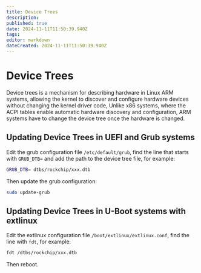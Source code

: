 ```yaml
---
title: Device Trees
description: 
published: true
date: 2024-11-11T11:50:39.940Z
tags: 
editor: markdown
dateCreated: 2024-11-11T11:50:39.940Z
---
```


# Device Trees
Device trees is a mechanism for describing hardware in Linux ARM systems, allowing the kernel to discover and configure hardware devices without changing the kernel driver code, Unlike x86 systems, where the ACPI tables  enable automatic hardware discovery and configuration, ARM systems have to change the device tree once the hardware is changed.

## Updating Device Trees in UEFI and Grub systems
Edit the grub configuration file `/etc/default/grub`, find the line that starts with `GRUB_DTB=` and add the path to the device tree file, for example:

```bash
GRUB_DTB= dtbs/rockchip/xxx.dtb
```
Then update the grub configuration:
```bash
sudo update-grub
```

## Updating Device Trees in U-Boot systems with extlinux
Edit the extlinux configuration file `/boot/extlinux/extlinux.conf`, find the line with `fdt`, for example:

```bash
fdt /dtbs/rockchip/xxx.dtb
```
Then reboot.
